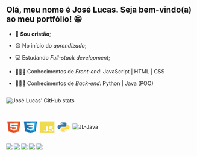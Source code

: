 ## Olá, meu nome é José Lucas. Seja bem-vindo(a) ao meu portfólio! 😁

- 📖 **Sou cristão**;
- 😄 No início do _aprendizado_;
- 💻 Estudando _Full-stack development_;
- 👨🏻‍💻 Conhecimentos de _Front-end_: JavaScript | HTML | CSS
- 👨🏻‍💻 Conhecimentos de _Back-end_: Python | Java (POO)

  ##

![José Lucas' GitHub stats](https://github-readme-stats.vercel.app/api?username=JL540&show_icons=true&theme=gotham)

  ##

<div style="display: inline_block"><br>
  <img align="center" alt="JL-HTML" height="30" width="40" src="https://raw.githubusercontent.com/devicons/devicon/master/icons/html5/html5-original.svg">
  <img align="center" alt="JL-CSS" height="30" width="40" src="https://raw.githubusercontent.com/devicons/devicon/master/icons/css3/css3-original.svg">
  <img align="center" alt="JL-Js" height="30" width="40" src="https://raw.githubusercontent.com/devicons/devicon/master/icons/javascript/javascript-plain.svg">
  <img align="center" alt="JL-Python" height="30" width="40" src="https://raw.githubusercontent.com/devicons/devicon/master/icons/python/python-original.svg">
  <img align="center" alt="JL-Java" height="30" width="40" src="https://cdn.jsdelivr.net/gh/devicons/devicon@latest/icons/java/java-original-wordmark.svg">
</div>
  
  ##
 
<div> 
  <a href="https://discord.com/users/1360011228453273703" target="_blank"><img src="https://img.shields.io/badge/Discord-7289DA?style=for-the-badge&logo=discord&logoColor=white" target="_blank"></a> 
  <a href="https://www.instagram.com/lucas.english54/" target="_blank"><img src="https://img.shields.io/badge/-Instagram-%23E4405F?style=for-the-badge&logo=instagram&logoColor=white" target="_blank"></a>
  <a href="mailto:contatolucas540@gmail.com" target="_blank"><img src="https://img.shields.io/badge/Gmail-D14836?style=for-the-badge&logo=gmail&logoColor=white" target="_blank"></a>
  <a href="https://www.linkedin.com/in/jose-lucas-540jl/" target="_blank"><img src="https://img.shields.io/badge/-LinkedIn-%230077B5?style=for-the-badge&logo=linkedin&logoColor=white" target="_blank"></a>
  <a href="https://www.youtube.com/@InglesandoComigoOficial" target="_blank"><img src="https://img.shields.io/badge/YouTube-FF0000?style=for-the-badge&logo=youtube&logoColor=white" target="_blank"></a>
</div>

<!-- https://media0.giphy.com/media/v1.Y2lkPTc5MGI3NjExYWU1cWl1ZXlicmprcmxwb3BkODM3eGE5NmJ3Z2Jhamx2bTdueXdrcCZlcD12MV9pbnRlcm5hbF9naWZfYnlfaWQmY3Q9Zw/du3J3cXyzhj75IOgvA/giphy.gif
https://tenor.com/pt-BR/view/donatello-working-workin-hard-typing-tmnt-gif-7601158409802493946 -->
  ##
